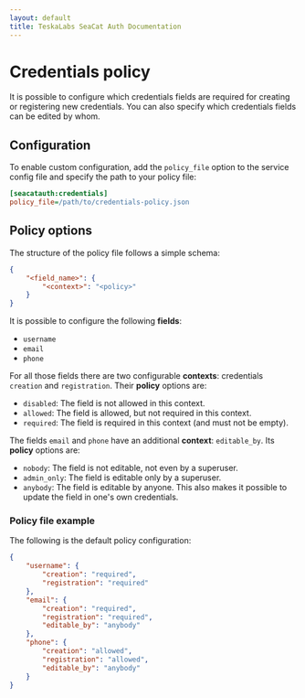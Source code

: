 ```yaml
---
layout: default
title: TeskaLabs SeaCat Auth Documentation
---
```


# Credentials policy

It is possible to configure which credentials fields are required for creating or registering new credentials.
You can also specify which credentials fields can be edited by whom.

## Configuration

To enable custom configuration, add the `policy_file` option to the service config file 
and specify the path to your policy file:

```ini
[seacatauth:credentials]
policy_file=/path/to/credentials-policy.json
```

## Policy options

The structure of the policy file follows a simple schema:

```json
{
    "<field_name>": {
        "<context>": "<policy>"
    }
}
```

It is possible to configure the following **fields**:
- `username`
- `email`
- `phone`

For all those fields there are two configurable **contexts**: credentials `creation` and `registration`.
Their **policy** options are:
- `disabled`: The field is not allowed in this context.
- `allowed`: The field is allowed, but not required in this context.
- `required`: The field is required in this context (and must not be empty).

The fields `email` and `phone` have an additional **context**: `editable_by`.
Its **policy** options are:
- `nobody`: The field is not editable, not even by a superuser.
- `admin_only`: The field is editable only by a superuser.
- `anybody`: The field is editable by anyone. This also makes it possible to update the field in one's own credentials.


### Policy file example

The following is the default policy configuration:

```json
{
	"username": {
		"creation": "required",
		"registration": "required"
	},
	"email": {
		"creation": "required",
		"registration": "required",
		"editable_by": "anybody"
	},
	"phone": {
		"creation": "allowed",
		"registration": "allowed",
		"editable_by": "anybody"
	}
}
```
